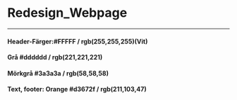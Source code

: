 # Redesign_Webpage

<hr>
<h4>Header-Färger:#FFFFF / rgb(255,255,255)(Vit) </h4>
<h4>Grå #dddddd / rgb(221,221,221) </h4>
<h4>Mörkgrå #3a3a3a / rgb(58,58,58) </h4>
<h4>Text, footer: Orange #d3672f / rgb(211,103,47)</h4>
